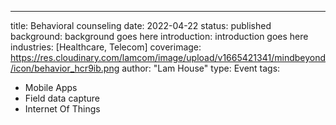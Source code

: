 ---
title: Behavioral counseling
date: 2022-04-22
status: published
background: background goes here
introduction: introduction goes here
industries: [Healthcare, Telecom]
coverimage: https://res.cloudinary.com/lamcom/image/upload/v1665421341/mindbeyond/icon/behavior_hcr9ib.png
author: "Lam House"
type: Event
tags:
  - Mobile Apps
  - Field data capture
  - Internet Of Things
  

